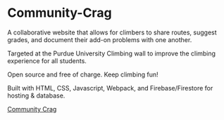 # Community-Crag
A collaborative website that allows for climbers to share routes, suggest grades, and document their add-on problems with one another.  

Targeted at the Purdue University Climbing wall to improve the climbing experience for all students.  

Open source and free of charge. Keep climbing fun!  

Built with HTML, CSS, Javascript, Webpack, and Firebase/Firestore for hosting & database.

[Community Crag](https://communitycrag.com)
